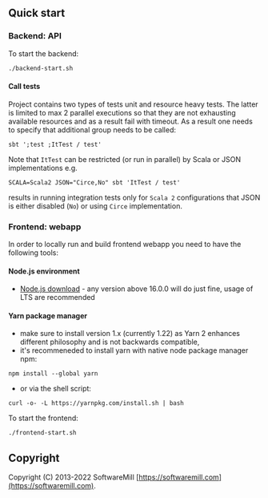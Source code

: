 ## Quick start

### Backend: API

To start the backend:

```sh
./backend-start.sh
```

#### Call tests
Project contains two types of tests unit and resource heavy tests. The latter is limited to max 2 parallel executions
so that they are not exhausting available resources and as a result fail with timeout. As a result one needs to specify
that additional group needs to be called:

```shell
sbt ';test ;ItTest / test'
```

Note that `ItTest` can be restricted (or run in parallel) by Scala or JSON implementations e.g.

```shell
SCALA=Scala2 JSON="Circe,No" sbt 'ItTest / test'
```

results in running integration tests only for `Scala 2` configurations that JSON is either disabled (`No`) or using
`Circe` implementation.

### Frontend: webapp

In order to locally run and build frontend webapp you need to have the following tools:

#### Node.js environment

- [Node.js download](https://nodejs.org/en/download/) - any version above 16.0.0 will do just fine, usage of LTS are recommended

#### Yarn package manager

- make sure to install version 1.x (currently 1.22) as Yarn 2 enhances different philosophy and is not backwards compatible,
- it's recommeneded to install yarn with native node package manager npm:

```
npm install --global yarn
```

- or via the shell script:

```
curl -o- -L https://yarnpkg.com/install.sh | bash
```

To start the frontend:

```sh
./frontend-start.sh
```

## Copyright

Copyright (C) 2013-2022 SoftwareMill [https://softwaremill.com](https://softwaremill.com).
